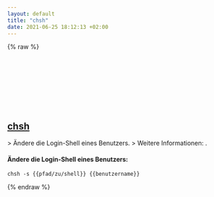 ```yaml
---
layout: default
title: "chsh"
date: 2021-06-25 18:12:13 +02:00
---
```

{% raw %}
<h2 id="chsh">
  <a href="/de/common/chsh.html">chsh</a> <a href="#chsh"><svg class="icon">
    <use href="/assets/images/unicode_sprite.svg#link" />
  </svg></a>
</h2>
> Ändere die Login-Shell eines Benutzers.
> Weitere Informationen: <https://manned.org/chsh>.

#### Ändere die Login-Shell eines Benutzers:
```shell
chsh -s {{pfad/zu/shell}} {{benutzername}}
```
{% endraw %}